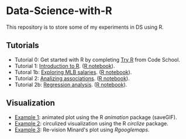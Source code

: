 # Data-Science-with-R
This repository is to store some of my experiments in DS using R. 

## Tutorials
- Tutorial 0: Get started with R by completing [Try R](http://tryr.codeschool.com/) from Code School. 
- Tutorial 1: [Introduction to R](http://cdn.rawgit.com/tz33cu/Data-Science-with-R/master/Tutorials/Tutorial1_introR.html). ([R notebook](Tutorials/Tutorial1_introR.Rmd)).
- Tutoral 1b: [Exploring MLB salaries](http://cdn.rawgit.com/tz33cu/Data-Science-with-R/master/Tutorials/Tutorial1b_baseball.html). ([R notebook](Tutorials/Tutorial1b_baseball.Rmd)).
- Tutorial 2: [Analizing associations](http://cdn.rawgit.com/tz33cu/Data-Science-with-R/master/Tutorials/Tutorial2_Association.html). ([R notebook](Tutorials/Tutorial2_Association.Rmd)).
- Tutorial 2b: [Regression analysis](https://cdn.rawgit.com/tz33cu/Data-Science-with-R/master/Tutorials/Tutorial2b_states.html). ([R notebook](Tutorials/Tutorial2b_states.Rmd)).


## Visualization
- [Example 1](https://github.com/tz33cu/Data-Science-with-R/blob/master/Visualization/Example%201/Animated.Rmd): animated plot using the R *animation* package (saveGIF).
- [Example 2](https://github.com/tz33cu/Data-Science-with-R/blob/master/Visualization/Example%202/circlize.Rmd): circulized visualization using the R *circlize* package. 
- [Example 3](https://github.com/tz33cu/Data-Science-with-R/blob/master/Visualization/Example%203/minard.Rmd): Re-vision Minard's plot using *Rgooglemaps*.
